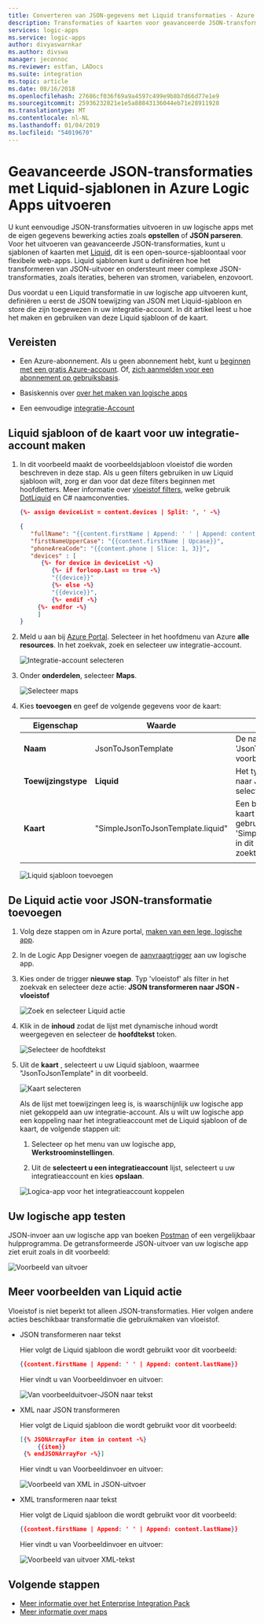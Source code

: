 ```yaml
---
title: Converteren van JSON-gegevens met Liquid transformaties - Azure Logic Apps | Microsoft Docs
description: Transformaties of kaarten voor geavanceerde JSON-transformaties met Liquid sjabloon en Logic Apps maken
services: logic-apps
ms.service: logic-apps
author: divyaswarnkar
ms.author: divswa
manager: jeconnoc
ms.reviewer: estfan, LADocs
ms.suite: integration
ms.topic: article
ms.date: 08/16/2018
ms.openlocfilehash: 27686cf036f69a9a4597c499e9b8b7d66d77e1e9
ms.sourcegitcommit: 25936232821e1e5a88843136044eb71e28911928
ms.translationtype: MT
ms.contentlocale: nl-NL
ms.lasthandoff: 01/04/2019
ms.locfileid: "54019670"
---
```

# <a name="perform-advanced-json-transformations-with-liquid-templates-in-azure-logic-apps"></a>Geavanceerde JSON-transformaties met Liquid-sjablonen in Azure Logic Apps uitvoeren

U kunt eenvoudige JSON-transformaties uitvoeren in uw logische apps met de eigen gegevens bewerking acties zoals **opstellen** of **JSON parseren**. Voor het uitvoeren van geavanceerde JSON-transformaties, kunt u sjablonen of kaarten met [Liquid](https://shopify.github.io/liquid/), dit is een open-source-sjabloontaal voor flexibele web-apps. Liquid sjablonen kunt u definiëren hoe het transformeren van JSON-uitvoer en ondersteunt meer complexe JSON-transformaties, zoals iteraties, beheren van stromen, variabelen, enzovoort. 

Dus voordat u een Liquid transformatie in uw logische app uitvoeren kunt, definiëren u eerst de JSON toewijzing van JSON met Liquid-sjabloon en store die zijn toegewezen in uw integratie-account. In dit artikel leest u hoe het maken en gebruiken van deze Liquid sjabloon of de kaart. 

## <a name="prerequisites"></a>Vereisten

* Een Azure-abonnement. Als u geen abonnement hebt, kunt u [beginnen met een gratis Azure-account](https://azure.microsoft.com/free/). Of, [zich aanmelden voor een abonnement op gebruiksbasis](https://azure.microsoft.com/pricing/purchase-options/).

* Basiskennis over [over het maken van logische apps](../logic-apps/quickstart-create-first-logic-app-workflow.md)

* Een eenvoudige [integratie-Account](../logic-apps/logic-apps-enterprise-integration-create-integration-account.md)

## <a name="create-liquid-template-or-map-for-your-integration-account"></a>Liquid sjabloon of de kaart voor uw integratie-account maken

1. In dit voorbeeld maakt de voorbeeldsjabloon vloeistof die worden beschreven in deze stap.
Als u geen filters gebruiken in uw Liquid sjabloon wilt, zorg er dan voor dat deze filters beginnen met hoofdletters. Meer informatie over [vloeistof filters](https://shopify.github.io/liquid/basics/introduction/#filters), welke gebruik [DotLiquid](https://dotliquidmarkup.org/) en C# naamconventies.

   ```json
   {%- assign deviceList = content.devices | Split: ', ' -%}
   
   {
      "fullName": "{{content.firstName | Append: ' ' | Append: content.lastName}}",
      "firstNameUpperCase": "{{content.firstName | Upcase}}",
      "phoneAreaCode": "{{content.phone | Slice: 1, 3}}",
      "devices" : [
         {%- for device in deviceList -%}
            {%- if forloop.Last == true -%}
            "{{device}}"
            {%- else -%}
            "{{device}}",
            {%- endif -%}
        {%- endfor -%}
        ]
   }
   ```

2. Meld u aan bij [Azure Portal](https://portal.azure.com). Selecteer in het hoofdmenu van Azure **alle resources**. In het zoekvak, zoek en selecteer uw integratie-account.

   ![Integratie-account selecteren](./media/logic-apps-enterprise-integration-liquid-transform/select-integration-account.png)

3.  Onder **onderdelen**, selecteer **Maps**.

    ![Selecteer maps](./media/logic-apps-enterprise-integration-liquid-transform/add-maps.png)

4. Kies **toevoegen** en geef de volgende gegevens voor de kaart:

   | Eigenschap | Waarde | Beschrijving | 
   |----------|-------|-------------|
   | **Naam** | JsonToJsonTemplate | De naam voor de kaart 'JsonToJsonTemplate' in dit voorbeeld is | 
   | **Toewijzingstype** | **Liquid** | Het type voor uw kaart. Voor JSON naar JSON-transformatie, selecteert u **liquid**. | 
   | **Kaart** | "SimpleJsonToJsonTemplate.liquid" | Een bestaand Liquid sjabloon of kaart bestand moet worden gebruikt voor transformatie 'SimpleJsonToJsonTemplate.liquid' in dit voorbeeld. Als u dit bestand zoekt, kunt u de bestandenkiezer. |
   ||| 

   ![Liquid sjabloon toevoegen](./media/logic-apps-enterprise-integration-liquid-transform/add-liquid-template.png)
    
## <a name="add-the-liquid-action-for-json-transformation"></a>De Liquid actie voor JSON-transformatie toevoegen

1. Volg deze stappen om in Azure portal, [maken van een lege, logische app](../logic-apps/quickstart-create-first-logic-app-workflow.md).

2. In de Logic App Designer voegen de [aanvraagtrigger](../connectors/connectors-native-reqres.md#use-the-http-request-trigger) aan uw logische app.

3. Kies onder de trigger **nieuwe stap**. Typ 'vloeistof' als filter in het zoekvak en selecteer deze actie: **JSON transformeren naar JSON - vloeistof**

   ![Zoek en selecteer Liquid actie](./media/logic-apps-enterprise-integration-liquid-transform/search-action-liquid.png)

4. Klik in de **inhoud** zodat de lijst met dynamische inhoud wordt weergegeven en selecteer de **hoofdtekst** token.
  
   ![Selecteer de hoofdtekst](./media/logic-apps-enterprise-integration-liquid-transform/select-body.png)
 
5. Uit de **kaart** , selecteert u uw Liquid sjabloon, waarmee "JsonToJsonTemplate" in dit voorbeeld.

   ![Kaart selecteren](./media/logic-apps-enterprise-integration-liquid-transform/select-map.png)

   Als de lijst met toewijzingen leeg is, is waarschijnlijk uw logische app niet gekoppeld aan uw integratie-account. 
   Als u wilt uw logische app een koppeling naar het integratieaccount met de Liquid sjabloon of de kaart, de volgende stappen uit:

   1. Selecteer op het menu van uw logische app, **Werkstroominstellingen**.

   2. Uit de **selecteert u een integratieaccount** lijst, selecteert u uw integratieaccount en kies **opslaan**.

     ![Logica-app voor het integratieaccount koppelen](./media/logic-apps-enterprise-integration-liquid-transform/link-integration-account.png)

## <a name="test-your-logic-app"></a>Uw logische app testen

JSON-invoer aan uw logische app van boeken [Postman](https://www.getpostman.com/postman) of een vergelijkbaar hulpprogramma. De getransformeerde JSON-uitvoer van uw logische app ziet eruit zoals in dit voorbeeld:
  
![Voorbeeld van uitvoer](./media/logic-apps-enterprise-integration-liquid-transform/example-output-jsontojson.png)

## <a name="more-liquid-action-examples"></a>Meer voorbeelden van Liquid actie
Vloeistof is niet beperkt tot alleen JSON-transformaties. Hier volgen andere acties beschikbaar transformatie die gebruikmaken van vloeistof.

* JSON transformeren naar tekst
  
  Hier volgt de Liquid sjabloon die wordt gebruikt voor dit voorbeeld:
   
   ``` json
   {{content.firstName | Append: ' ' | Append: content.lastName}}
   ```
   Hier vindt u van Voorbeeldinvoer en uitvoer:
  
   ![Van voorbeelduitvoer-JSON naar tekst](./media/logic-apps-enterprise-integration-liquid-transform/example-output-jsontotext.png)

* XML naar JSON transformeren
  
  Hier volgt de Liquid sjabloon die wordt gebruikt voor dit voorbeeld:
   
   ``` json
   [{% JSONArrayFor item in content -%}
        {{item}}
    {% endJSONArrayFor -%}]
   ```
   Hier vindt u van Voorbeeldinvoer en uitvoer:

   ![Voorbeeld van XML in JSON-uitvoer](./media/logic-apps-enterprise-integration-liquid-transform/example-output-xmltojson.png)

* XML transformeren naar tekst
  
  Hier volgt de Liquid sjabloon die wordt gebruikt voor dit voorbeeld:

   ``` json
   {{content.firstName | Append: ' ' | Append: content.lastName}}
   ```

   Hier vindt u van Voorbeeldinvoer en uitvoer:

   ![Voorbeeld van uitvoer XML-tekst](./media/logic-apps-enterprise-integration-liquid-transform/example-output-xmltotext.png)

## <a name="next-steps"></a>Volgende stappen

* [Meer informatie over het Enterprise Integration Pack](../logic-apps/logic-apps-enterprise-integration-overview.md "meer informatie over Enterprise Integration Pack")  
* [Meer informatie over maps](../logic-apps/logic-apps-enterprise-integration-maps.md "meer informatie over enterprise integration-kaarten")  

